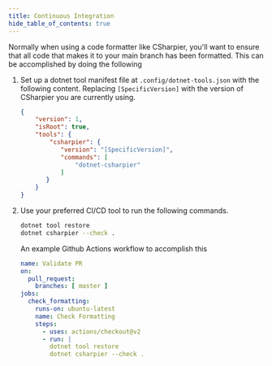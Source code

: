 ```yaml
---
title: Continuous Integration
hide_table_of_contents: true
---
```


Normally when using a code formatter like CSharpier, you'll want to ensure that all code that makes it to your main branch has been formatted. This can be accomplished by doing the following
1. Set up a dotnet tool manifest file at `.config/dotnet-tools.json` with the following content. Replacing `[SpecificVersion]` with the version of CSharpier you are currently using.
   ```json
   {
       "version": 1,
       "isRoot": true,
       "tools": {
           "csharpier": {
              "version": "[SpecificVersion]",
              "commands": [
                  "dotnet-csharpier"
              ]
          }
       }
   }
   ```
2. Use your preferred CI/CD tool to run the following commands.
   ```bash
   dotnet tool restore
   dotnet csharpier --check .
   ```   
   An example Github Actions workflow to accomplish this
   ```yaml
   name: Validate PR
   on:
     pull_request:
       branches: [ master ]
   jobs:
     check_formatting:
       runs-on: ubuntu-latest
       name: Check Formatting
       steps:
         - uses: actions/checkout@v2
         - run: |
           dotnet tool restore
           dotnet csharpier --check .
   
   ```

